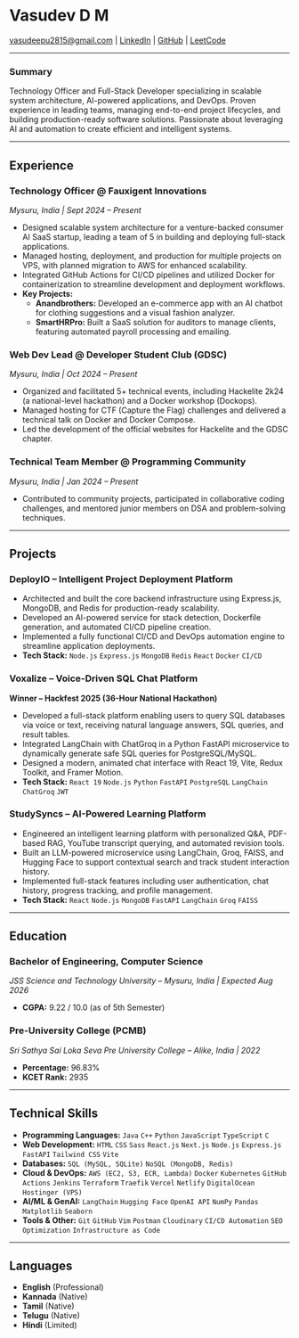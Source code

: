 # Vasudev D M

[vasudeepu2815@gmail.com](mailto:vasudeepu2815@gmail.com) | [LinkedIn](https://linkedin.com/in/vasudevshetty) | [GitHub](https://github.com/vasudevshetty) | [LeetCode](https://leetcode.com/vasudevshetty)

---

### Summary

Technology Officer and Full-Stack Developer specializing in scalable system architecture, AI-powered applications, and DevOps. Proven experience in leading teams, managing end-to-end project lifecycles, and building production-ready software solutions. Passionate about leveraging AI and automation to create efficient and intelligent systems.

---

## Experience

### Technology Officer @ Fauxigent Innovations
*Mysuru, India | Sept 2024 – Present*
- Designed scalable system architecture for a venture-backed consumer AI SaaS startup, leading a team of 5 in building and deploying full-stack applications.
- Managed hosting, deployment, and production for multiple projects on VPS, with planned migration to AWS for enhanced scalability.
- Integrated GitHub Actions for CI/CD pipelines and utilized Docker for containerization to streamline development and deployment workflows.
- **Key Projects:**
  - **Anandbrothers:** Developed an e-commerce app with an AI chatbot for clothing suggestions and a visual fashion analyzer.
  - **SmartHRPro:** Built a SaaS solution for auditors to manage clients, featuring automated payroll processing and emailing.

### Web Dev Lead @ Developer Student Club (GDSC)
*Mysuru, India | Oct 2024 – Present*
- Organized and facilitated 5+ technical events, including Hackelite 2k24 (a national-level hackathon) and a Docker workshop (Dockops).
- Managed hosting for CTF (Capture the Flag) challenges and delivered a technical talk on Docker and Docker Compose.
- Led the development of the official websites for Hackelite and the GDSC chapter.

### Technical Team Member @ Programming Community
*Mysuru, India | Jan 2024 – Present*
- Contributed to community projects, participated in collaborative coding challenges, and mentored junior members on DSA and problem-solving techniques.

---

## Projects

### DeployIO – Intelligent Project Deployment Platform
- Architected and built the core backend infrastructure using Express.js, MongoDB, and Redis for production-ready scalability.
- Developed an AI-powered service for stack detection, Dockerfile generation, and automated CI/CD pipeline creation.
- Implemented a fully functional CI/CD and DevOps automation engine to streamline application deployments.
- **Tech Stack:** `Node.js` `Express.js` `MongoDB` `Redis` `React` `Docker` `CI/CD`

### Voxalize – Voice-Driven SQL Chat Platform
**Winner – Hackfest 2025 (36-Hour National Hackathon)**
- Developed a full-stack platform enabling users to query SQL databases via voice or text, receiving natural language answers, SQL queries, and result tables.
- Integrated LangChain with ChatGroq in a Python FastAPI microservice to dynamically generate safe SQL queries for PostgreSQL/MySQL.
- Designed a modern, animated chat interface with React 19, Vite, Redux Toolkit, and Framer Motion.
- **Tech Stack:** `React 19` `Node.js` `Python` `FastAPI` `PostgreSQL` `LangChain` `ChatGroq` `JWT`

### StudySyncs – AI-Powered Learning Platform
- Engineered an intelligent learning platform with personalized Q&A, PDF-based RAG, YouTube transcript querying, and automated revision tools.
- Built an LLM-powered microservice using LangChain, Groq, FAISS, and Hugging Face to support contextual search and track student interaction history.
- Implemented full-stack features including user authentication, chat history, progress tracking, and profile management.
- **Tech Stack:** `React` `Node.js` `MongoDB` `FastAPI` `LangChain` `Groq` `FAISS`

---

## Education

### Bachelor of Engineering, Computer Science
*JSS Science and Technology University – Mysuru, India | Expected Aug 2026*
- **CGPA:** 9.22 / 10.0 (as of 5th Semester)

### Pre-University College (PCMB)
*Sri Sathya Sai Loka Seva Pre University College – Alike, India | 2022*
- **Percentage:** 96.83%
- **KCET Rank:** 2935

---

## Technical Skills

- **Programming Languages:**
  `Java` `C++` `Python` `JavaScript` `TypeScript` `C`
- **Web Development:**
  `HTML` `CSS` `Sass` `React.js` `Next.js` `Node.js` `Express.js` `FastAPI` `Tailwind CSS` `Vite`
- **Databases:**
  `SQL (MySQL, SQLite)` `NoSQL (MongoDB, Redis)`
- **Cloud & DevOps:**
  `AWS (EC2, S3, ECR, Lambda)` `Docker` `Kubernetes` `GitHub Actions` `Jenkins` `Terraform` `Traefik` `Vercel` `Netlify` `DigitalOcean` `Hostinger (VPS)`
- **AI/ML & GenAI:**
  `LangChain` `Hugging Face` `OpenAI API` `NumPy` `Pandas` `Matplotlib` `Seaborn`
- **Tools & Other:**
  `Git` `GitHub` `Vim` `Postman` `Cloudinary` `CI/CD Automation` `SEO Optimization` `Infrastructure as Code`

---

## Languages

- **English** (Professional)
- **Kannada** (Native)
- **Tamil** (Native)
- **Telugu** (Native)
- **Hindi** (Limited)